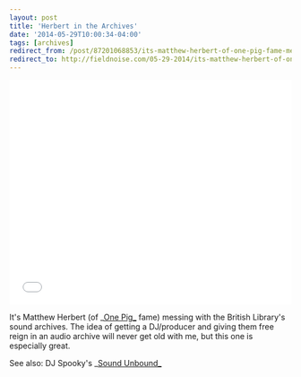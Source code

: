 ```yaml
---
layout: post 
title: 'Herbert in the Archives' 
date: '2014-05-29T10:00:34-04:00' 
tags: [archives] 
redirect_from: /post/87201068853/its-matthew-herbert-of-one-pig-fame-messing/
redirect_to: http://fieldnoise.com/05-29-2014/its-matthew-herbert-of-one-pig-fame-messing.html
---
```


<iframe width="100%" height="400" src="//www.youtube.com/embed/tAgBvyDqOBE" frameborder="0" allowfullscreen></iframe>


It's Matthew Herbert (of _[One Pig_][1] fame) messing with the British Library's sound archives. The idea of getting a DJ/producer and giving them free reign in an audio archive will never get old with me, but this one is especially great.

See also: DJ Spooky's _[Sound Unbound_][2]

[1]: http://www.nytimes.com/2011/10/18/arts/music/in-one-pig-matthew-herbert-finds-music-in-a-pig.html
[2]: http://www.amazon.com/gp/product/B001I51WR6?ie=UTF8&amp;tag=theofficiwe06-20&amp;linkCode=as2&amp;camp=1789&amp;creative=9325&amp;creativeASIN=B001I51WR6
  
